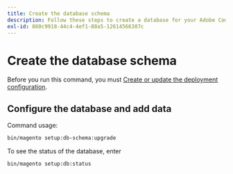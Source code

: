 ```yaml
---
title: Create the database schema
description: Follow these steps to create a database for your Adobe Commerce or Magento Open Source.
exl-id: 860c9918-44c4-4ef1-88a5-12614566307c
---
```

# Create the database schema

Before you run this command, you must [Create or update the deployment configuration](deployment.md).

## Configure the database and add data

Command usage:

```bash
bin/magento setup:db-schema:upgrade
```

To see the status of the database, enter

```bash
bin/magento setup:db:status
```
